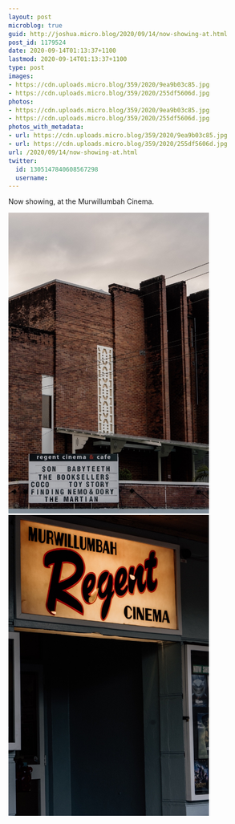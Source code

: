 ```yaml
---
layout: post
microblog: true
guid: http://joshua.micro.blog/2020/09/14/now-showing-at.html
post_id: 1179524
date: 2020-09-14T01:13:37+1100
lastmod: 2020-09-14T01:13:37+1100
type: post
images:
- https://cdn.uploads.micro.blog/359/2020/9ea9b03c85.jpg
- https://cdn.uploads.micro.blog/359/2020/255df5606d.jpg
photos:
- https://cdn.uploads.micro.blog/359/2020/9ea9b03c85.jpg
- https://cdn.uploads.micro.blog/359/2020/255df5606d.jpg
photos_with_metadata:
- url: https://cdn.uploads.micro.blog/359/2020/9ea9b03c85.jpg
- url: https://cdn.uploads.micro.blog/359/2020/255df5606d.jpg
url: /2020/09/14/now-showing-at.html
twitter:
  id: 1305147840608567298
  username: 
---
```

Now showing, at the Murwillumbah Cinema.

<img src="uploads/2020/9ea9b03c85.jpg" width="400" height="600" alt="" /><img src="uploads/2020/255df5606d.jpg" width="400" height="600" alt="" />
